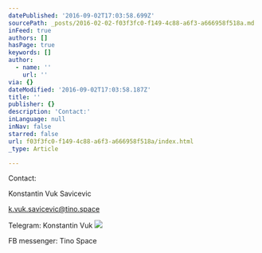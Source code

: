 ```yaml
---
datePublished: '2016-09-02T17:03:58.699Z'
sourcePath: _posts/2016-02-02-f03f3fc0-f149-4c88-a6f3-a666958f518a.md
inFeed: true
authors: []
hasPage: true
keywords: []
author:
  - name: ''
    url: ''
via: {}
dateModified: '2016-09-02T17:03:58.187Z'
title: ''
publisher: {}
description: 'Contact:'
inLanguage: null
inNav: false
starred: false
url: f03f3fc0-f149-4c88-a6f3-a666958f518a/index.html
_type: Article

---
```

Contact:

Konstantin Vuk Savicevic

k.vuk.savicevic@tino.space

Telegram: Konstantin Vuk
![](https://s3-us-west-2.amazonaws.com/the-grid-img/p/0401a4c139029ce590c9c12fc166bbe7e1165475.jpg)

FB messenger: Tino Space